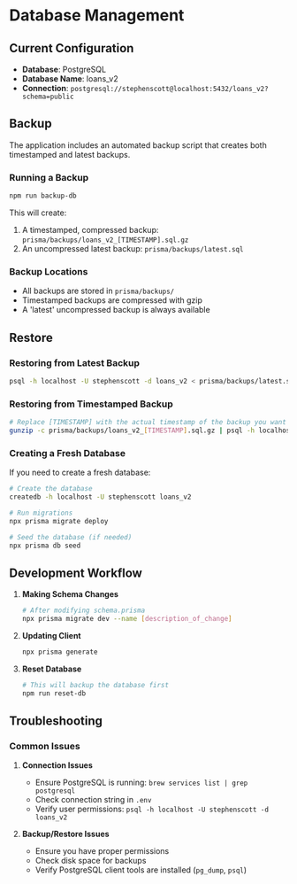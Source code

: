 # Database Management

## Current Configuration
- **Database**: PostgreSQL
- **Database Name**: loans_v2
- **Connection**: `postgresql://stephenscott@localhost:5432/loans_v2?schema=public`

## Backup

The application includes an automated backup script that creates both timestamped and latest backups.

### Running a Backup
```bash
npm run backup-db
```

This will create:
1. A timestamped, compressed backup: `prisma/backups/loans_v2_[TIMESTAMP].sql.gz`
2. An uncompressed latest backup: `prisma/backups/latest.sql`

### Backup Locations
- All backups are stored in `prisma/backups/`
- Timestamped backups are compressed with gzip
- A 'latest' uncompressed backup is always available

## Restore

### Restoring from Latest Backup
```bash
psql -h localhost -U stephenscott -d loans_v2 < prisma/backups/latest.sql
```

### Restoring from Timestamped Backup
```bash
# Replace [TIMESTAMP] with the actual timestamp of the backup you want to restore
gunzip -c prisma/backups/loans_v2_[TIMESTAMP].sql.gz | psql -h localhost -U stephenscott -d loans_v2
```

### Creating a Fresh Database
If you need to create a fresh database:
```bash
# Create the database
createdb -h localhost -U stephenscott loans_v2

# Run migrations
npx prisma migrate deploy

# Seed the database (if needed)
npx prisma db seed
```

## Development Workflow

1. **Making Schema Changes**
   ```bash
   # After modifying schema.prisma
   npx prisma migrate dev --name [description_of_change]
   ```

2. **Updating Client**
   ```bash
   npx prisma generate
   ```

3. **Reset Database**
   ```bash
   # This will backup the database first
   npm run reset-db
   ```

## Troubleshooting

### Common Issues

1. **Connection Issues**
   - Ensure PostgreSQL is running: `brew services list | grep postgresql`
   - Check connection string in `.env`
   - Verify user permissions: `psql -h localhost -U stephenscott -d loans_v2`

2. **Backup/Restore Issues**
   - Ensure you have proper permissions
   - Check disk space for backups
   - Verify PostgreSQL client tools are installed (`pg_dump`, `psql`) 